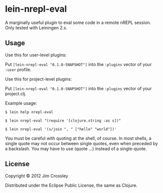 # lein-nrepl-eval

A marginally useful plugin to eval some code in a remote nREPL
session. Only tested with Leiningen 2.x.

## Usage

Use this for user-level plugins:

Put `[lein-nrepl-eval "0.1.0-SNAPSHOT"]` into the `:plugins` vector of your
`:user` profile.

Use this for project-level plugins:

Put `[lein-nrepl-eval "0.1.0-SNAPSHOT"]` into the `:plugins` vector of your project.clj.

Example usage:

    $ lein help nrepl-eval
    
    $ lein nrepl-eval "(require '[clojure.string :as s])"
    
    $ lein nrepl-eval '(s/join ", " ["hello" "world"])'
    
You must be careful with quoting at the shell, of course. In most
shells, a single quote may not occur between single quotes, even when
preceded by a backslash. You may have to use (quote ...) instead of a
single-quote.

## License

Copyright © 2012 Jim Crossley

Distributed under the Eclipse Public License, the same as Clojure.
